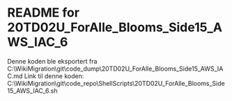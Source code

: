 # README for 20TD02U_ForAlle_Blooms_Side15_AWS_IAC_6
Denne koden ble eksportert fra C:\WikiMigration\git\code_dump\20TD02U_ForAlle_Blooms_Side15_AWS_IAC.md
Link til denne koden: C:\WikiMigration\git\code_repo\ShellScripts\20TD02U_ForAlle_Blooms_Side15_AWS_IAC_6.sh
